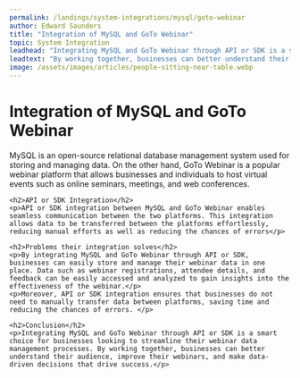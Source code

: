 ```yaml
---
permalink: /landings/system-integrations/mysql/goto-webinar
author: Edward Saunders
title: "Integration of MySQL and GoTo Webinar"
topic: System Integration
leadhead: "Integrating MySQL and GoTo Webinar through API or SDK is a smart choice for businesses looking to streamline their webinar data management processes"
leadtext: "By working together, businesses can better understand their audience, improve their webinars, and make data-driven decisions that drive success."
image: /assets/images/articles/people-sitting-near-table.webp
---
```

<div class="arttext">
	<h1>Integration of MySQL and GoTo Webinar</h1>
	<p>MySQL is an open-source relational database management system used for storing and managing data. On the other hand, GoTo Webinar is a popular webinar platform that allows businesses and individuals to host virtual events such as online seminars, meetings, and web conferences.</p>

	<h2>API or SDK Integration</h2>
	<p>API or SDK integration between MySQL and GoTo Webinar enables seamless communication between the two platforms. This integration allows data to be transferred between the platforms effortlessly, reducing manual efforts as well as reducing the chances of errors</p>

	<h2>Problems their integration solves</h2>
	<p>By integrating MySQL and GoTo Webinar through API or SDK, businesses can easily store and manage their webinar data in one place. Data such as webinar registrations, attendee details, and feedback can be easily accessed and analyzed to gain insights into the effectiveness of the webinar.</p>
	<p>Moreover, API or SDK integration ensures that businesses do not need to manually transfer data between platforms, saving time and reducing the chances of errors. </p>

	<h2>Conclusion</h2>
	<p>Integrating MySQL and GoTo Webinar through API or SDK is a smart choice for businesses looking to streamline their webinar data management processes. By working together, businesses can better understand their audience, improve their webinars, and make data-driven decisions that drive success.</p>

</div>